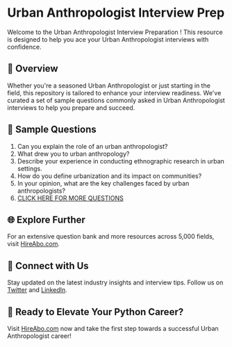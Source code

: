 # Urban Anthropologist Interview Prep

Welcome to the Urban Anthropologist Interview Preparation ! This resource is designed to help you ace your Urban Anthropologist interviews with confidence.

## 🚀 Overview

Whether you're a seasoned Urban Anthropologist or just starting in the field, this repository is tailored to enhance your interview readiness. We've curated a set of sample questions commonly asked in Urban Anthropologist interviews to help you prepare and succeed.

## 📝 Sample Questions

1. Can you explain the role of an urban anthropologist?
2. What drew you to urban anthropology?
3. Describe your experience in conducting ethnographic research in urban settings.
4. How do you define urbanization and its impact on communities?
5. In your opinion, what are the key challenges faced by urban anthropologists?
6. [CLICK HERE FOR MORE QUESTIONS](https://hireabo.com/job/7_2_27/Urban%20Anthropologist)

## 🌐 Explore Further

For an extensive question bank and more resources across 5,000 fields, visit [HireAbo.com](https://www.hireabo.com).

## 📱 Connect with Us

Stay updated on the latest industry insights and interview tips. Follow us on [Twitter](https://twitter.com/hireabo) and [LinkedIn](https://www.linkedin.com/in/hire-abo-3609972a8/).

## 🚀 Ready to Elevate Your Python Career?

Visit [HireAbo.com](https://www.hireabo.com) now and take the first step towards a successful Urban Anthropologist career!